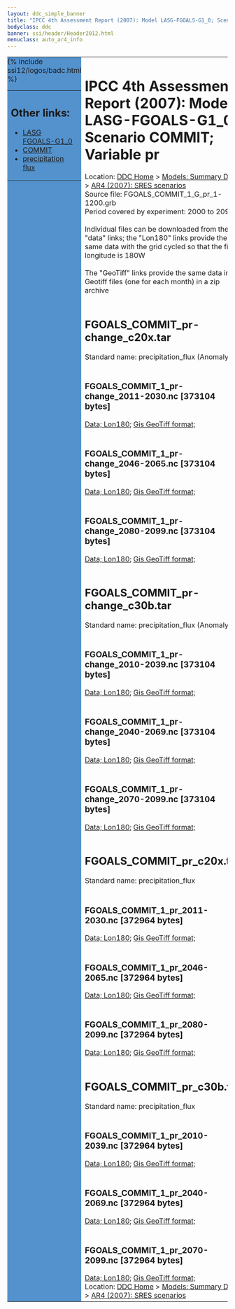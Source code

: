```yaml
---
layout: ddc_simple_banner
title: "IPCC 4th Assessment Report (2007): Model LASG-FGOALS-G1_0; Scenario COMMIT; Variable pr"
bodyclass: ddc
banner: ssi/header/Header2012.html
menuclass: auto_ar4_info
---
```



<table width="100%" border="0" cellspacing="0" cellpadding="0" style="border-collapse: collapse;">
<tr style="margin:0;padding:0;border:0;">
<td style="margin:0;padding:0;border:0;height:1pt;width:150pt;background:#5492CD;" valign="top" >

<div id="lh-col2" class="auto_ar4_info">
<table class="menumain" bgcolor="#5492CD" cellspacing="0" width="100%" border="0">
<tr><td>
<h2> Other links:</h2>
<ul>
<li><a href="/auto/ar4/model-LASG-FGOALS-G1_0.html">LASG<br/>FGOALS-G1_0</a></li>
<li><a href="/auto/ar4/scenario-COMMIT.html">COMMIT</a></li>
<li><a href="/auto/ar4/var-precipitation_flux.html">precipitation flux</a></li>
</ul>
</td></tr>
{% include ssi12/logos/badc.html %}
</table>
</div>
</td>
<td><h1>IPCC 4th Assessment Report (2007): Model LASG-FGOALS-G1_0; Scenario COMMIT; Variable pr</h1>

<!-- Breadcrumb1 -->
<div id="breadcrumb1" align="left">
Location: <a href="/index.html">DDC Home</a> > <a href="/sim/gcm_clim/">Models: Summary Data</a>
> <a href="/sim/gcm_clim/SRES_AR4/index.html">AR4 (2007): SRES scenarios</a>
</div>
<!-- End of Breadcrumb1 -->Source file: FGOALS_COMMIT_1_G_pr_1-1200.grb
<br/>
Period covered by experiment: 2000 to 2099<br/>
<br/>Individual files can be downloaded from the "data" links; the "Lon180" links provide the same data
         with the grid cycled so that the first longitude is 180W<br/>
<br/>The "GeoTiff" links provide the same data in 12 Geotiff files (one for each month)
          in a zip archive<br/>
<br/><h2>FGOALS_COMMIT_pr-change_c20x.tar</h2>
Standard name: precipitation_flux (Anomaly)<br>
<br/><h3>FGOALS_COMMIT_1_pr-change_2011-2030.nc [373104 bytes]</h3>
<a href="http://apps.ipcc-data.org/cgi-bin/downl/ar4_nc/pr/FGOALS_COMMIT_1_pr-change_2011-2030.nc">Data; </a><a href="http://apps.ipcc-data.org/cgi-bin/downl/ar4_nc/pr/FGOALS_COMMIT_1_pr-change_2011-2030.cyto180.nc"> Lon180</a>; <a href="/cgi-bin/downl/ar4_tif/pr/FGOALS_COMMIT_1_pr-change_2011-2030.zip">Gis GeoTiff format; </a><br/>
<br/><h3>FGOALS_COMMIT_1_pr-change_2046-2065.nc [373104 bytes]</h3>
<a href="http://apps.ipcc-data.org/cgi-bin/downl/ar4_nc/pr/FGOALS_COMMIT_1_pr-change_2046-2065.nc">Data; </a><a href="http://apps.ipcc-data.org/cgi-bin/downl/ar4_nc/pr/FGOALS_COMMIT_1_pr-change_2046-2065.cyto180.nc"> Lon180</a>; <a href="/cgi-bin/downl/ar4_tif/pr/FGOALS_COMMIT_1_pr-change_2046-2065.zip">Gis GeoTiff format; </a><br/>
<br/><h3>FGOALS_COMMIT_1_pr-change_2080-2099.nc [373104 bytes]</h3>
<a href="http://apps.ipcc-data.org/cgi-bin/downl/ar4_nc/pr/FGOALS_COMMIT_1_pr-change_2080-2099.nc">Data; </a><a href="http://apps.ipcc-data.org/cgi-bin/downl/ar4_nc/pr/FGOALS_COMMIT_1_pr-change_2080-2099.cyto180.nc"> Lon180</a>; <a href="/cgi-bin/downl/ar4_tif/pr/FGOALS_COMMIT_1_pr-change_2080-2099.zip">Gis GeoTiff format; </a><br/>
<br/><h2>FGOALS_COMMIT_pr-change_c30b.tar</h2>
Standard name: precipitation_flux (Anomaly)<br>
<br/><h3>FGOALS_COMMIT_1_pr-change_2010-2039.nc [373104 bytes]</h3>
<a href="http://apps.ipcc-data.org/cgi-bin/downl/ar4_nc/pr/FGOALS_COMMIT_1_pr-change_2010-2039.nc">Data; </a><a href="http://apps.ipcc-data.org/cgi-bin/downl/ar4_nc/pr/FGOALS_COMMIT_1_pr-change_2010-2039.cyto180.nc"> Lon180</a>; <a href="/cgi-bin/downl/ar4_tif/pr/FGOALS_COMMIT_1_pr-change_2010-2039.zip">Gis GeoTiff format; </a><br/>
<br/><h3>FGOALS_COMMIT_1_pr-change_2040-2069.nc [373104 bytes]</h3>
<a href="http://apps.ipcc-data.org/cgi-bin/downl/ar4_nc/pr/FGOALS_COMMIT_1_pr-change_2040-2069.nc">Data; </a><a href="http://apps.ipcc-data.org/cgi-bin/downl/ar4_nc/pr/FGOALS_COMMIT_1_pr-change_2040-2069.cyto180.nc"> Lon180</a>; <a href="/cgi-bin/downl/ar4_tif/pr/FGOALS_COMMIT_1_pr-change_2040-2069.zip">Gis GeoTiff format; </a><br/>
<br/><h3>FGOALS_COMMIT_1_pr-change_2070-2099.nc [373104 bytes]</h3>
<a href="http://apps.ipcc-data.org/cgi-bin/downl/ar4_nc/pr/FGOALS_COMMIT_1_pr-change_2070-2099.nc">Data; </a><a href="http://apps.ipcc-data.org/cgi-bin/downl/ar4_nc/pr/FGOALS_COMMIT_1_pr-change_2070-2099.cyto180.nc"> Lon180</a>; <a href="/cgi-bin/downl/ar4_tif/pr/FGOALS_COMMIT_1_pr-change_2070-2099.zip">Gis GeoTiff format; </a><br/>
<br/><h2>FGOALS_COMMIT_pr_c20x.tar</h2>
Standard name: precipitation_flux<br>
<br/><h3>FGOALS_COMMIT_1_pr_2011-2030.nc [372964 bytes]</h3>
<a href="http://apps.ipcc-data.org/cgi-bin/downl/ar4_nc/pr/FGOALS_COMMIT_1_pr_2011-2030.nc">Data; </a><a href="http://apps.ipcc-data.org/cgi-bin/downl/ar4_nc/pr/FGOALS_COMMIT_1_pr_2011-2030.cyto180.nc"> Lon180</a>; <a href="/cgi-bin/downl/ar4_tif/pr/FGOALS_COMMIT_1_pr_2011-2030.zip">Gis GeoTiff format; </a><br/>
<br/><h3>FGOALS_COMMIT_1_pr_2046-2065.nc [372964 bytes]</h3>
<a href="http://apps.ipcc-data.org/cgi-bin/downl/ar4_nc/pr/FGOALS_COMMIT_1_pr_2046-2065.nc">Data; </a><a href="http://apps.ipcc-data.org/cgi-bin/downl/ar4_nc/pr/FGOALS_COMMIT_1_pr_2046-2065.cyto180.nc"> Lon180</a>; <a href="/cgi-bin/downl/ar4_tif/pr/FGOALS_COMMIT_1_pr_2046-2065.zip">Gis GeoTiff format; </a><br/>
<br/><h3>FGOALS_COMMIT_1_pr_2080-2099.nc [372964 bytes]</h3>
<a href="http://apps.ipcc-data.org/cgi-bin/downl/ar4_nc/pr/FGOALS_COMMIT_1_pr_2080-2099.nc">Data; </a><a href="http://apps.ipcc-data.org/cgi-bin/downl/ar4_nc/pr/FGOALS_COMMIT_1_pr_2080-2099.cyto180.nc"> Lon180</a>; <a href="/cgi-bin/downl/ar4_tif/pr/FGOALS_COMMIT_1_pr_2080-2099.zip">Gis GeoTiff format; </a><br/>
<br/><h2>FGOALS_COMMIT_pr_c30b.tar</h2>
Standard name: precipitation_flux<br>
<br/><h3>FGOALS_COMMIT_1_pr_2010-2039.nc [372964 bytes]</h3>
<a href="http://apps.ipcc-data.org/cgi-bin/downl/ar4_nc/pr/FGOALS_COMMIT_1_pr_2010-2039.nc">Data; </a><a href="http://apps.ipcc-data.org/cgi-bin/downl/ar4_nc/pr/FGOALS_COMMIT_1_pr_2010-2039.cyto180.nc"> Lon180</a>; <a href="/cgi-bin/downl/ar4_tif/pr/FGOALS_COMMIT_1_pr_2010-2039.zip">Gis GeoTiff format; </a><br/>
<br/><h3>FGOALS_COMMIT_1_pr_2040-2069.nc [372964 bytes]</h3>
<a href="http://apps.ipcc-data.org/cgi-bin/downl/ar4_nc/pr/FGOALS_COMMIT_1_pr_2040-2069.nc">Data; </a><a href="http://apps.ipcc-data.org/cgi-bin/downl/ar4_nc/pr/FGOALS_COMMIT_1_pr_2040-2069.cyto180.nc"> Lon180</a>; <a href="/cgi-bin/downl/ar4_tif/pr/FGOALS_COMMIT_1_pr_2040-2069.zip">Gis GeoTiff format; </a><br/>
<br/><h3>FGOALS_COMMIT_1_pr_2070-2099.nc [372964 bytes]</h3>
<a href="http://apps.ipcc-data.org/cgi-bin/downl/ar4_nc/pr/FGOALS_COMMIT_1_pr_2070-2099.nc">Data; </a><a href="http://apps.ipcc-data.org/cgi-bin/downl/ar4_nc/pr/FGOALS_COMMIT_1_pr_2070-2099.cyto180.nc"> Lon180</a>; <a href="/cgi-bin/downl/ar4_tif/pr/FGOALS_COMMIT_1_pr_2070-2099.zip">Gis GeoTiff format; </a><br/>
<!-- Breadcrumb2 -->
<div id="breadcrumb2" align="left">
Location: <a href="/index.html">DDC Home</a> > <a href="/sim/gcm_clim/">Models: Summary Data</a>
> <a href="/sim/gcm_clim/SRES_AR4/index.html">AR4 (2007): SRES scenarios</a>
</div>
<!-- End of Breadcrumb2 --></td></tr></table>
